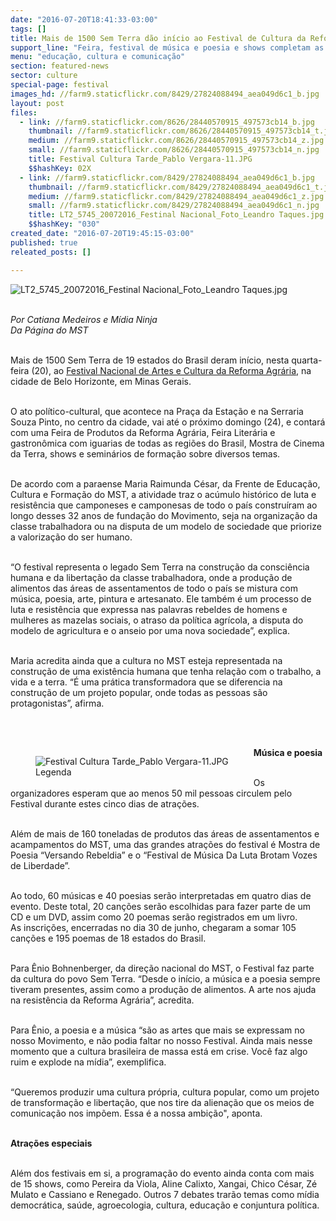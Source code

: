 ```yaml
---
date: "2016-07-20T18:41:33-03:00"
tags: []
title: Mais de 1500 Sem Terra dão início ao Festival de Cultura da Reforma Agrária
support_line: "Feira, festival de música e poesia e shows completam as atrações na cidade de Belo Horizonte até o próximo domingo."
menu: "educação, cultura e comunicação"
section: featured-news
sector: culture
special-page: festival
images_hd: //farm9.staticflickr.com/8429/27824088494_aea049d6c1_b.jpg
layout: post
files:
  - link: //farm9.staticflickr.com/8626/28440570915_497573cb14_b.jpg
    thumbnail: //farm9.staticflickr.com/8626/28440570915_497573cb14_t.jpg
    medium: //farm9.staticflickr.com/8626/28440570915_497573cb14_z.jpg
    small: //farm9.staticflickr.com/8626/28440570915_497573cb14_n.jpg
    title: Festival Cultura Tarde_Pablo Vergara-11.JPG
    $$hashKey: 02X
  - link: //farm9.staticflickr.com/8429/27824088494_aea049d6c1_b.jpg
    thumbnail: //farm9.staticflickr.com/8429/27824088494_aea049d6c1_t.jpg
    medium: //farm9.staticflickr.com/8429/27824088494_aea049d6c1_z.jpg
    small: //farm9.staticflickr.com/8429/27824088494_aea049d6c1_n.jpg
    title: LT2_5745_20072016_Festinal Nacional_Foto_Leandro Taques.jpg
    $$hashKey: "030"
created_date: "2016-07-20T19:45:15-03:00"
published: true
releated_posts: []

---
```

<p><img alt="LT2_5745_20072016_Festinal Nacional_Foto_Leandro Taques.jpg" src="//farm9.staticflickr.com/8429/27824088494_aea049d6c1_b.jpg" /></p>

<p><br />
<em>Por Catiana Medeiros e M&iacute;dia Ninja<br />
Da P&aacute;gina do MST&nbsp;</em></p>

<p><br />
Mais de 1500 Sem Terra de 19 estados do Brasil deram in&iacute;cio, nesta quarta-feira (20), ao <a href="http://www.mst.org.br/festival-da-reforma-agraria/" target="_blank">Festival Nacional de Artes e Cultura da Reforma Agr&aacute;ria</a>, na cidade de Belo Horizonte, em Minas Gerais.</p>

<p><br />
O ato pol&iacute;tico-cultural, que acontece na Pra&ccedil;a da Esta&ccedil;&atilde;o e na Serraria Souza Pinto, no centro da cidade, vai at&eacute; o pr&oacute;ximo domingo (24), e contar&aacute; com uma Feira de Produtos da Reforma Agr&aacute;ria, Feira Liter&aacute;ria e gastron&ocirc;mica com iguarias de todas as regi&otilde;es do Brasil, Mostra de Cinema da Terra, shows e semin&aacute;rios de forma&ccedil;&atilde;o sobre diversos temas.</p>

<p><br />
De acordo com a paraense Maria Raimunda C&eacute;sar, da Frente de Educa&ccedil;&atilde;o, Cultura e Forma&ccedil;&atilde;o do MST, a atividade traz o ac&uacute;mulo hist&oacute;rico de luta e resist&ecirc;ncia que camponeses e camponesas de todo o pa&iacute;s constru&iacute;ram ao longo desses 32 anos de funda&ccedil;&atilde;o do Movimento, seja na organiza&ccedil;&atilde;o da classe trabalhadora ou na disputa de um modelo de sociedade que priorize a valoriza&ccedil;&atilde;o do ser humano.</p>

<p><br />
&ldquo;O festival representa o legado Sem Terra na constru&ccedil;&atilde;o da consci&ecirc;ncia humana e da liberta&ccedil;&atilde;o da classe trabalhadora, onde a produ&ccedil;&atilde;o de alimentos das &aacute;reas de assentamentos de todo o pa&iacute;s se mistura com m&uacute;sica, poesia, arte, pintura e artesanato. Ele tamb&eacute;m &eacute; um processo de luta e resist&ecirc;ncia que expressa nas palavras rebeldes de homens e mulheres as mazelas sociais, o atraso da pol&iacute;tica agr&iacute;cola, a disputa do modelo de agricultura e o anseio por uma nova sociedade&rdquo;, explica.</p>

<p><br />
Maria acredita ainda que a cultura no MST esteja representada na constru&ccedil;&atilde;o de uma exist&ecirc;ncia humana que tenha rela&ccedil;&atilde;o com o trabalho, a vida e a terra. &ldquo;&Eacute; uma pr&aacute;tica transformadora que se diferencia na constru&ccedil;&atilde;o de um projeto popular, onde todas as pessoas s&atilde;o protagonistas&rdquo;, afirma.</p>

<p><br />
&nbsp;</p>

<figure class="image" style="float:left"><img alt="Festival Cultura Tarde_Pablo Vergara-11.JPG" src="//farm9.staticflickr.com/8626/28440570915_497573cb14_b.jpg" />
<figcaption>Legenda</figcaption>
</figure>

<p><strong>M&uacute;sica e poesia</strong></p>

<p><br />
Os organizadores esperam que ao menos 50 mil pessoas circulem pelo Festival durante estes cinco dias de atra&ccedil;&otilde;es.&nbsp;</p>

<p><br />
Al&eacute;m de mais de 160 toneladas de produtos das &aacute;reas de assentamentos e acampamentos do MST, uma das grandes atra&ccedil;&otilde;es do festival &eacute; Mostra de Poesia &ldquo;Versando Rebeldia&rdquo; e o &ldquo;Festival de M&uacute;sica Da Luta Brotam Vozes de Liberdade&rdquo;.&nbsp;</p>

<p><br />
Ao todo, 60 m&uacute;sicas e 40 poesias ser&atilde;o interpretadas em quatro dias de evento. Deste total, 20 can&ccedil;&otilde;es ser&atilde;o escolhidas para fazer parte de um CD e um DVD, assim como 20 poemas ser&atilde;o registrados em um livro.<br />
As inscri&ccedil;&otilde;es, encerradas no dia 30 de junho, chegaram a somar 105 can&ccedil;&otilde;es e 195 poemas de 18 estados do Brasil.</p>

<p><br />
Para &Ecirc;nio Bohnenberger, da dire&ccedil;&atilde;o nacional do MST, o Festival faz parte da cultura do povo Sem Terra. &ldquo;Desde o in&iacute;cio, a m&uacute;sica e a poesia sempre tiveram presentes, assim como a produ&ccedil;&atilde;o de alimentos. A arte nos ajuda na resist&ecirc;ncia da Reforma Agr&aacute;ria&rdquo;, acredita.&nbsp;</p>

<p><br />
Para &Ecirc;nio, a poesia e a m&uacute;sica &ldquo;s&atilde;o as artes que mais se expressam no nosso Movimento, e n&atilde;o podia faltar no nosso Festival. Ainda mais nesse momento que a cultura brasileira de massa est&aacute; em crise. Voc&ecirc; faz algo ruim e explode na m&iacute;dia&rdquo;, exemplifica.&nbsp;</p>

<p><br />
&ldquo;Queremos produzir uma cultura pr&oacute;pria, cultura popular, como um projeto de transforma&ccedil;&atilde;o e liberta&ccedil;&atilde;o, que nos tire da aliena&ccedil;&atilde;o que os meios de comunica&ccedil;&atilde;o nos imp&otilde;em. Essa &eacute; a nossa ambi&ccedil;&atilde;o&quot;, aponta.</p>

<p><br />
<strong>Atra&ccedil;&otilde;es especiais</strong></p>

<p><br />
Al&eacute;m dos festivais em si, a programa&ccedil;&atilde;o do evento ainda conta com mais de 15 shows, como Pereira da Viola, Aline Calixto, Xangai, Chico C&eacute;sar, Z&eacute; Mulato e Cassiano e Renegado. Outros 7 debates trar&atilde;o temas como m&iacute;dia democr&aacute;tica, sa&uacute;de, agroecologia, cultura, educa&ccedil;&atilde;o e conjuntura pol&iacute;tica.</p>

<p>&nbsp;</p>
